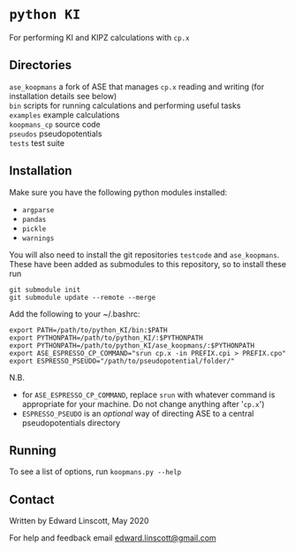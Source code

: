# `python KI`
For performing KI and KIPZ calculations with ``cp.x``

## Directories
`ase_koopmans` a fork of ASE that manages `cp.x` reading and writing (for installation details see below)  
`bin` scripts for running calculations and performing useful tasks  
`examples` example calculations  
`koopmans_cp` source code  
`pseudos` pseudopotentials  
`tests` test suite  

## Installation
Make sure you have the following python modules installed:
 * ``argparse``
 * ``pandas``
 * ``pickle``
 * ``warnings``

You will also need to install the git repositories `testcode` and `ase_koopmans`. These have been added as submodules to this repository, so to install these run

```
git submodule init
git submodule update --remote --merge
```

Add the following to your ~/.bashrc:

```
export PATH=/path/to/python_KI/bin:$PATH 
export PYTHONPATH=/path/to/python_KI/:$PYTHONPATH  
export PYTHONPATH=/path/to/python_KI/ase_koopmans/:$PYTHONPATH  
export ASE_ESPRESSO_CP_COMMAND="srun cp.x -in PREFIX.cpi > PREFIX.cpo"
export ESPRESSO_PSEUDO="/path/to/pseudopotential/folder/"
```

N.B. 
 - for ``ASE_ESPRESSO_CP_COMMAND``, replace ``srun`` with whatever command is appropriate for your machine. Do not change anything after '``cp.x``')
 - ``ESPRESSO_PSEUDO`` is an *optional* way of directing ASE to a central pseudopotentials directory

## Running
To see a list of options, run ``koopmans.py --help``

## Contact
Written by Edward Linscott, May 2020

For help and feedback email edward.linscott@gmail.com
